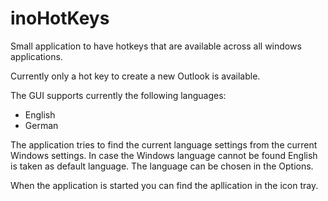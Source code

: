 ﻿# inoHotKeys

Small application to have hotkeys that are available across all windows applications.

Currently only a hot key to create a new Outlook is available.

The GUI supports currently the following languages:

* English
* German

The application tries to find the current language settings from the current Windows settings. In case the Windows language cannot be found English is taken as default language. The language can be chosen in the Options.

When the application is started you can find the apllication in the icon tray.
